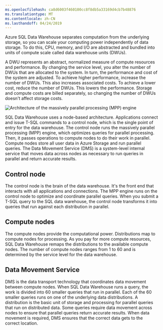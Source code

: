```yaml
---
ms.openlocfilehash: ca8d6003f460100cc8f8db5a33169d4cb7b48876
ms.translationtype: MT
ms.contentlocale: zh-CN
ms.lasthandoff: 04/24/2019
---
```

Azure SQL Data Warehouse separates computation from the underlying storage, so you can scale your computing power independently of data storage. To do this, CPU, memory, and I/O are abstracted and bundled into units of compute scale called data warehouse units (DWUs).

A DWU represents an abstract, normalized measure of compute resources and performance. By changing the service level, you alter the number of DWUs that are allocated to the system. In turn, the performance and cost of the system are adjusted. To achieve higher performance, increase the number of DWUs. This also increases associated costs. To achieve a lower cost, reduce the number of DWUs. This lowers the performance. Storage and compute costs are billed separately, so changing the number of DWUs doesn't affect storage costs.

![Architecture of the massively parallel processing (MPP) engine](../media/4-mpp-engine.png)

SQL Data Warehouse uses a node-based architecture. Applications connect and issue T-SQL commands to a control node, which is the single point of entry for the data warehouse. The control node runs the massively parallel processing (MPP) engine, which optimizes queries for parallel processing. Then, it passes operations to compute nodes to do their work in parallel. Compute nodes store all user data in Azure Storage and run parallel queries. The Data Movement Service (DMS) is a system-level internal service that moves data across nodes as necessary to run queries in parallel and return accurate results.

## <a name="control-node"></a>Control node

The control node is the brain of the data warehouse. It's the front end that interacts with all applications and connections. The MPP engine runs on the control node to optimize and coordinate parallel queries. When you submit a T-SQL query to the SQL data warehouse, the control node transforms it into queries that run against each distribution in parallel.

## <a name="compute-nodes"></a>Compute nodes

The compute nodes provide the computational power. Distributions map to compute nodes for processing. As you pay for more compute resources, SQL Data Warehouse remaps the distributions to the available compute nodes. The number of compute nodes ranges from 1 to 60 and is determined by the service level for the data warehouse.

## <a name="data-movement-service"></a>Data Movement Service

DMS is the data transport technology that coordinates data movement between compute nodes. When SQL Data Warehouse runs a query, the work is divided into 60 smaller queries that run in parallel. Each of the 60 smaller queries runs on one of the underlying data distributions. A distribution is the basic unit of storage and processing for parallel queries that run on distributed data. Some queries require data movement across nodes to ensure that parallel queries return accurate results. When data movement is required, DMS ensures that the correct data gets to the correct location.